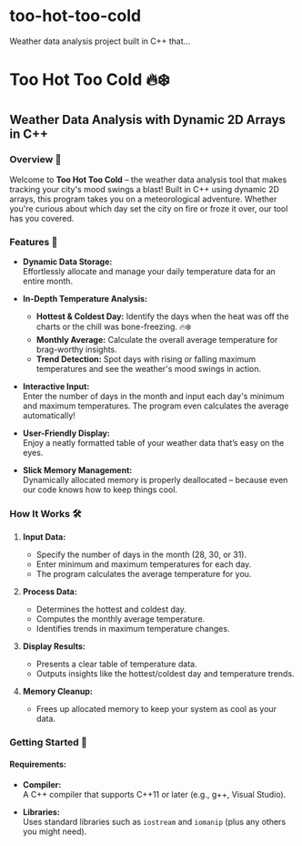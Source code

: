 # too-hot-too-cold
Weather data analysis project built in C++ that...
# Too Hot Too Cold 🔥❄️

## Weather Data Analysis with Dynamic 2D Arrays in C++

### Overview 🎉
Welcome to **Too Hot Too Cold** – the weather data analysis tool that makes tracking your city's mood swings a blast! Built in C++ using dynamic 2D arrays, this program takes you on a meteorological adventure. Whether you're curious about which day set the city on fire or froze it over, our tool has you covered.

### Features 🌟
- **Dynamic Data Storage:**  
  Effortlessly allocate and manage your daily temperature data for an entire month.

- **In-Depth Temperature Analysis:**  
  - **Hottest & Coldest Day:** Identify the days when the heat was off the charts or the chill was bone-freezing. 🔥❄️  
  - **Monthly Average:** Calculate the overall average temperature for brag-worthy insights.
  - **Trend Detection:** Spot days with rising or falling maximum temperatures and see the weather's mood swings in action.

- **Interactive Input:**  
  Enter the number of days in the month and input each day's minimum and maximum temperatures. The program even calculates the average automatically!

- **User-Friendly Display:**  
  Enjoy a neatly formatted table of your weather data that’s easy on the eyes.

- **Slick Memory Management:**  
  Dynamically allocated memory is properly deallocated – because even our code knows how to keep things cool.

### How It Works 🛠️
1. **Input Data:**  
   - Specify the number of days in the month (28, 30, or 31).
   - Enter minimum and maximum temperatures for each day.
   - The program calculates the average temperature for you.

2. **Process Data:**  
   - Determines the hottest and coldest day.
   - Computes the monthly average temperature.
   - Identifies trends in maximum temperature changes.

3. **Display Results:**  
   - Presents a clear table of temperature data.
   - Outputs insights like the hottest/coldest day and temperature trends.

4. **Memory Cleanup:**  
   - Frees up allocated memory to keep your system as cool as your data.

### Getting Started 🚀
#### Requirements:
- **Compiler:**  
  A C++ compiler that supports C++11 or later (e.g., g++, Visual Studio).

- **Libraries:**  
  Uses standard libraries such as `iostream` and `iomanip` (plus any others you might need).

